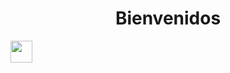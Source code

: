 <h1 align="center">Bienvenidos</h1> </b><img src="https://media.giphy.com/media/hvRJCLFzcasrR4ia7z/giphy.gif" width="35"></h1>

